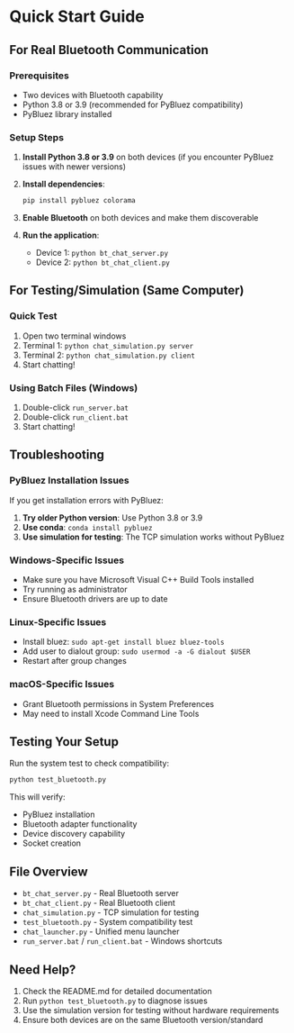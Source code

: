 # Quick Start Guide

## For Real Bluetooth Communication

### Prerequisites
- Two devices with Bluetooth capability
- Python 3.8 or 3.9 (recommended for PyBluez compatibility)
- PyBluez library installed

### Setup Steps

1. **Install Python 3.8 or 3.9** on both devices (if you encounter PyBluez issues with newer versions)

2. **Install dependencies**:
   ```bash
   pip install pybluez colorama
   ```

3. **Enable Bluetooth** on both devices and make them discoverable

4. **Run the application**:
   - Device 1: `python bt_chat_server.py`
   - Device 2: `python bt_chat_client.py`

## For Testing/Simulation (Same Computer)

### Quick Test
1. Open two terminal windows
2. Terminal 1: `python chat_simulation.py server`
3. Terminal 2: `python chat_simulation.py client`
4. Start chatting!

### Using Batch Files (Windows)
1. Double-click `run_server.bat` 
2. Double-click `run_client.bat`
3. Start chatting!

## Troubleshooting

### PyBluez Installation Issues
If you get installation errors with PyBluez:

1. **Try older Python version**: Use Python 3.8 or 3.9
2. **Use conda**: `conda install pybluez`
3. **Use simulation for testing**: The TCP simulation works without PyBluez

### Windows-Specific Issues
- Make sure you have Microsoft Visual C++ Build Tools installed
- Try running as administrator
- Ensure Bluetooth drivers are up to date

### Linux-Specific Issues
- Install bluez: `sudo apt-get install bluez bluez-tools`
- Add user to dialout group: `sudo usermod -a -G dialout $USER`
- Restart after group changes

### macOS-Specific Issues
- Grant Bluetooth permissions in System Preferences
- May need to install Xcode Command Line Tools

## Testing Your Setup

Run the system test to check compatibility:
```bash
python test_bluetooth.py
```

This will verify:
- PyBluez installation
- Bluetooth adapter functionality  
- Device discovery capability
- Socket creation

## File Overview

- `bt_chat_server.py` - Real Bluetooth server
- `bt_chat_client.py` - Real Bluetooth client
- `chat_simulation.py` - TCP simulation for testing
- `test_bluetooth.py` - System compatibility test
- `chat_launcher.py` - Unified menu launcher
- `run_server.bat` / `run_client.bat` - Windows shortcuts

## Need Help?

1. Check the README.md for detailed documentation
2. Run `python test_bluetooth.py` to diagnose issues
3. Use the simulation version for testing without hardware requirements
4. Ensure both devices are on the same Bluetooth version/standard

